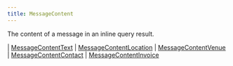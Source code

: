 ```yaml
---
title: MessageContent
---
```


The content of a message in an inline query result.

<div class="font-mono whitespace-pre"><span class="opacity-50">|</span> <a href="/gh/types/messagecontenttext"  >MessageContentText</a>
<span class="opacity-50">|</span> <a href="/gh/types/messagecontentlocation"  >MessageContentLocation</a>
<span class="opacity-50">|</span> <a href="/gh/types/messagecontentvenue"  >MessageContentVenue</a>
<span class="opacity-50">|</span> <a href="/gh/types/messagecontentcontact"  >MessageContentContact</a>
<span class="opacity-50">|</span> <a href="/gh/types/messagecontentinvoice"  >MessageContentInvoice</a></div>

